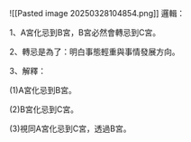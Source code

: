![[Pasted image 20250328104854.png]]
邏輯：

1、A宮化忌到B宮，B宮必然會轉忌到C宮。

2、轉忌是為了：明白事態輕重與事情發展方向。

3、解釋：

(1)A宮化忌到B宮。

(2)B宮化忌到C宮。

(3)視同A宮化忌到C宮，透過B宮。